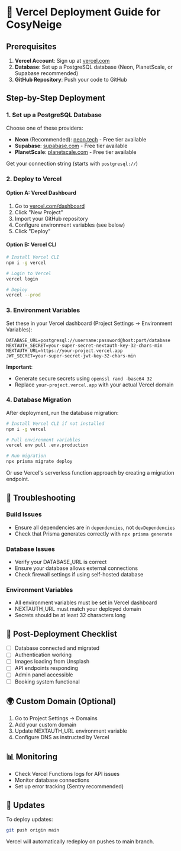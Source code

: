 # 🚀 Vercel Deployment Guide for CosyNeige

## Prerequisites

1. **Vercel Account**: Sign up at [vercel.com](https://vercel.com)
2. **Database**: Set up a PostgreSQL database (Neon, PlanetScale, or Supabase recommended)
3. **GitHub Repository**: Push your code to GitHub

## Step-by-Step Deployment

### 1. **Set up a PostgreSQL Database**

Choose one of these providers:
- **Neon** (Recommended): [neon.tech](https://neon.tech) - Free tier available
- **Supabase**: [supabase.com](https://supabase.com) - Free tier available
- **PlanetScale**: [planetscale.com](https://planetscale.com) - Free tier available

Get your connection string (starts with `postgresql://`)

### 2. **Deploy to Vercel**

#### Option A: Vercel Dashboard
1. Go to [vercel.com/dashboard](https://vercel.com/dashboard)
2. Click "New Project"
3. Import your GitHub repository
4. Configure environment variables (see below)
5. Click "Deploy"

#### Option B: Vercel CLI
```bash
# Install Vercel CLI
npm i -g vercel

# Login to Vercel
vercel login

# Deploy
vercel --prod
```

### 3. **Environment Variables**

Set these in your Vercel dashboard (Project Settings → Environment Variables):

```env
DATABASE_URL=postgresql://username:password@host:port/database
NEXTAUTH_SECRET=your-super-secret-nextauth-key-32-chars-min
NEXTAUTH_URL=https://your-project.vercel.app
JWT_SECRET=your-super-secret-jwt-key-32-chars-min
```

**Important**: 
- Generate secure secrets using `openssl rand -base64 32`
- Replace `your-project.vercel.app` with your actual Vercel domain

### 4. **Database Migration**

After deployment, run the database migration:

```bash
# Install Vercel CLI if not installed
npm i -g vercel

# Pull environment variables
vercel env pull .env.production

# Run migration
npx prisma migrate deploy
```

Or use Vercel's serverless function approach by creating a migration endpoint.

## 🔧 Troubleshooting

### Build Issues
- Ensure all dependencies are in `dependencies`, not `devDependencies`
- Check that Prisma generates correctly with `npx prisma generate`

### Database Issues
- Verify your DATABASE_URL is correct
- Ensure your database allows external connections
- Check firewall settings if using self-hosted database

### Environment Variables
- All environment variables must be set in Vercel dashboard
- NEXTAUTH_URL must match your deployed domain
- Secrets should be at least 32 characters long

## 🎯 Post-Deployment Checklist

- [ ] Database connected and migrated
- [ ] Authentication working
- [ ] Images loading from Unsplash
- [ ] API endpoints responding
- [ ] Admin panel accessible
- [ ] Booking system functional

## 🌍 Custom Domain (Optional)

1. Go to Project Settings → Domains
2. Add your custom domain
3. Update NEXTAUTH_URL environment variable
4. Configure DNS as instructed by Vercel

## 📊 Monitoring

- Check Vercel Functions logs for API issues
- Monitor database connections
- Set up error tracking (Sentry recommended)

## 🔄 Updates

To deploy updates:
```bash
git push origin main
```

Vercel will automatically redeploy on pushes to main branch.